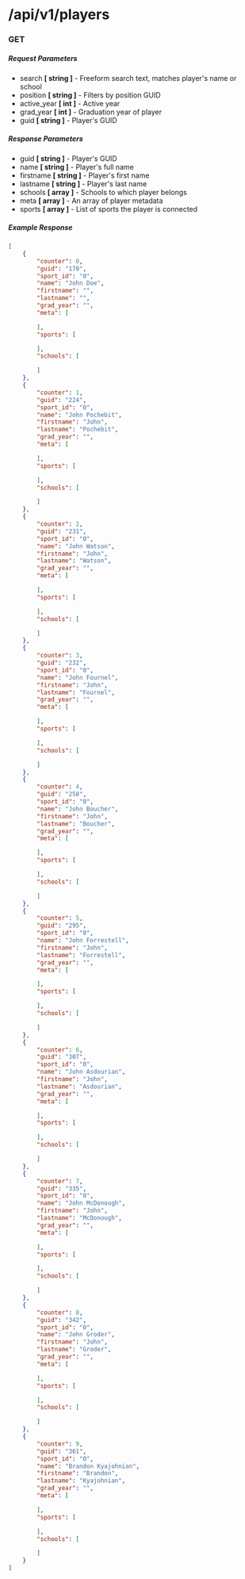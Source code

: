 # /api/v1/players
### GET

##### Request Parameters
- search **[ string ]** - Freeform search text, matches player's name or school
- position **[ string ]** - Filters by position GUID
- active_year **[ int ]** - Active year
- grad_year **[ int ]** - Graduation year of player
- guid **[ string ]** - Player's GUID

##### Response Parameters
- guid **[ string ]** - Player's GUID
- name **[ string ]** - Player's full name
- firstname **[ string ]** - Player's first name
- lastname **[ string ]** - Player's last name
- schools **[ array ]** - Schools to which player belongs
- meta **[ array ]** - An array of player metadata
- sports **[ array ]** - List of sports the player is connected

##### Example Response
``` json
[
    {
        "counter": 0,
        "guid": "170",
        "sport_id": "0",
        "name": "John Doe",
        "firstname": "",
        "lastname": "",
        "grad_year": "",
        "meta": [

        ],
        "sports": [

        ],
        "schools": [

        ]
    },
    {
        "counter": 1,
        "guid": "224",
        "sport_id": "0",
        "name": "John Pochebit",
        "firstname": "John",
        "lastname": "Pochebit",
        "grad_year": "",
        "meta": [

        ],
        "sports": [

        ],
        "schools": [

        ]
    },
    {
        "counter": 2,
        "guid": "231",
        "sport_id": "0",
        "name": "John Watson",
        "firstname": "John",
        "lastname": "Watson",
        "grad_year": "",
        "meta": [

        ],
        "sports": [

        ],
        "schools": [

        ]
    },
    {
        "counter": 3,
        "guid": "232",
        "sport_id": "0",
        "name": "John Fournel",
        "firstname": "John",
        "lastname": "Fournel",
        "grad_year": "",
        "meta": [

        ],
        "sports": [

        ],
        "schools": [

        ]
    },
    {
        "counter": 4,
        "guid": "258",
        "sport_id": "0",
        "name": "John Boucher",
        "firstname": "John",
        "lastname": "Boucher",
        "grad_year": "",
        "meta": [

        ],
        "sports": [

        ],
        "schools": [

        ]
    },
    {
        "counter": 5,
        "guid": "295",
        "sport_id": "0",
        "name": "John Forrestell",
        "firstname": "John",
        "lastname": "Forrestell",
        "grad_year": "",
        "meta": [

        ],
        "sports": [

        ],
        "schools": [

        ]
    },
    {
        "counter": 6,
        "guid": "307",
        "sport_id": "0",
        "name": "John Asdourian",
        "firstname": "John",
        "lastname": "Asdourian",
        "grad_year": "",
        "meta": [

        ],
        "sports": [

        ],
        "schools": [

        ]
    },
    {
        "counter": 7,
        "guid": "335",
        "sport_id": "0",
        "name": "John McDonough",
        "firstname": "John",
        "lastname": "McDonough",
        "grad_year": "",
        "meta": [

        ],
        "sports": [

        ],
        "schools": [

        ]
    },
    {
        "counter": 8,
        "guid": "342",
        "sport_id": "0",
        "name": "John Groder",
        "firstname": "John",
        "lastname": "Groder",
        "grad_year": "",
        "meta": [

        ],
        "sports": [

        ],
        "schools": [

        ]
    },
    {
        "counter": 9,
        "guid": "361",
        "sport_id": "0",
        "name": "Brandon Kyajohnian",
        "firstname": "Brandon",
        "lastname": "Kyajohnian",
        "grad_year": "",
        "meta": [

        ],
        "sports": [

        ],
        "schools": [

        ]
    }
]
```